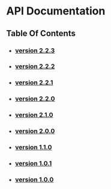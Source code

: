 # API Documentation
## Table Of Contents

- ### [version 2.2.3](https://schstp.github.io/Theater-Platform/api/version_2_2_3/apidocs)
- ### [version 2.2.2](https://schstp.github.io/Theater-Platform/api/version_2_2_2/apidocs)
- ### [version 2.2.1](https://schstp.github.io/Theater-Platform/api/version_2_2_1/apidocs)
- ### [version 2.2.0](https://schstp.github.io/Theater-Platform/api/version_2_2_0/apidocs)
- ### [version 2.1.0](https://schstp.github.io/Theater-Platform/api/version_2_1_0/apidocs)
- ### [version 2.0.0](https://schstp.github.io/Theater-Platform/api/version_2_0_0/apidocs)
- ### [version 1.1.0](https://schstp.github.io/Theater-Platform/api/version_1_1_0/apidocs)
- ### [version 1.0.1](https://schstp.github.io/Theater-Platform/api/version_1_0_1/apidocs)
- ### [version 1.0.0](https://schstp.github.io/Theater-Platform/api/version_1_0_0/apidocs)
